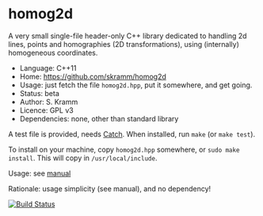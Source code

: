 # homog2d

A very small single-file header-only C++ library dedicated to
handling 2d lines, points and homographies (2D transformations),
using (internally) homogeneous coordinates.

- Language: C++11
- Home: https://github.com/skramm/homog2d
- Usage: just fetch the file `homog2d.hpp`, put it somewhere, and get going.
- Status: beta
- Author: S. Kramm
- Licence: GPL v3
- Dependencies: none, other than standard library

A test file is provided, needs [Catch](https://github.com/catchorg/Catch2).
When installed, run `make` (or `make test`).

To install on your machine, copy `homog2d.hpp` somewhere, or `sudo make install`.
This will copy in `/usr/local/include`.

Usage: see [manual](manual.md)

Rationale: usage simplicity (see manual), and no dependency!

[![Build Status](https://travis-ci.com/skramm/homog2d.svg?branch=master)](https://travis-ci.com/skramm/homog2d)

